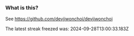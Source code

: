 
### What is this?

See https://github.com/devjiwonchoi/devjiwonchoi

The latest streak freezed was: 2024-09-28T13:00:33.183Z
